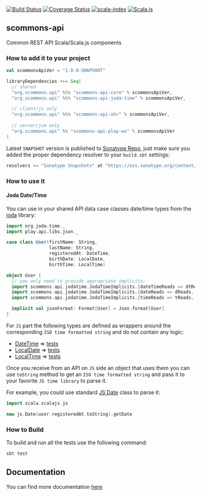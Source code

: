 
[![Build Status](https://travis-ci.com/scommons/scommons-api.svg?branch=master)](https://travis-ci.com/scommons/scommons-api)
[![Coverage Status](https://coveralls.io/repos/github/scommons/scommons-api/badge.svg?branch=master)](https://coveralls.io/github/scommons/scommons-api?branch=master)
[![scala-index](https://index.scala-lang.org/scommons/scommons-api/scommons-api-core/latest.svg)](https://index.scala-lang.org/scommons/scommons-api/scommons-api-core)
[![Scala.js](https://www.scala-js.org/assets/badges/scalajs-0.6.29.svg)](https://www.scala-js.org)

## scommons-api
Common REST API Scala/Scala.js components

### How to add it to your project

```scala
val scommonsApiVer = "1.0.0-SNAPSHOT"

libraryDependencies ++= Seq(
  // shared
  "org.scommons.api" %%% "scommons-api-core" % scommonsApiVer,
  "org.scommons.api" %%% "scommons-api-joda-time" % scommonsApiVer,

  // client/js only
  "org.scommons.api" %%% "scommons-api-xhr" % scommonsApiVer,
  
  // server/jvm only
  "org.scommons.api" %% "scommons-api-play-ws" % scommonsApiVer
)
```

Latest `SNAPSHOT` version is published to [Sonatype Repo](https://oss.sonatype.org/content/repositories/snapshots/org/scommons/), just make sure you added
the proper dependency resolver to your `build.sbt` settings:
```scala
resolvers += "Sonatype Snapshots" at "https://oss.sonatype.org/content/repositories/snapshots/"
```

### How to use it

#### Joda Date/Time

You can use in your shared API data case classes date/time types from
the [joda](https://www.joda.org/joda-time/) library:
```scala
import org.joda.time._
import play.api.libs.json._

case class User(firstName: String,
                lastName: String,
                registeredAt: DateTime,
                birthDate: LocalDate,
                birthTime: LocalTime)

object User {
  // you only need to provide appropriate implicits:
  import scommons.api.jodatime.JodaTimeImplicits.{dateTimeReads => dtReads, dateTimeWrites => dtWrites}
  import scommons.api.jodatime.JodaTimeImplicits.{dateReads => dReads, dateWrites => dWrites}
  import scommons.api.jodatime.JodaTimeImplicits.{timeReads => tReads, timeWrites => tWrites}

  implicit val jsonFormat: Format[User] = Json.format[User]
}
```

For `JS` part the following types are defined as wrappers around
the corresponding `ISO time formatted string`
and do not contain any logic:
- [DateTime](joda-time/js/src/main/scala/org/joda/time/DateTime.scala) => [tests](joda-time/js/src/test/scala/org/joda/time/DateTimeSpec.scala)
- [LocalDate](joda-time/js/src/main/scala/org/joda/time/LocalDate.scala) => [tests](joda-time/js/src/test/scala/org/joda/time/LocalDateSpec.scala)
- [LocalTime](joda-time/js/src/main/scala/org/joda/time/LocalTime.scala) => [tests](joda-time/js/src/test/scala/org/joda/time/LocalTimeSpec.scala)

Once you receive from an API on `JS` side an object that uses them
you can use `toString` method to get an `ISO time formatted string`
and pass it to your favorite `JS time library` to parse it.

For example, you could use standard [JS Date](https://www.w3schools.com/jS/js_date_methods.asp)
class to parse it:
```scala
import scala.scalajs.js

new js.Date(user.registeredAt.toString).getDate
```

### How to Build

To build and run all the tests use the following command:
```bash
sbt test
```

## Documentation

You can find more documentation [here](https://scommons.org/scommons-api)
